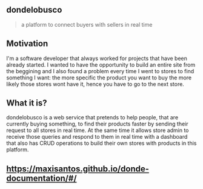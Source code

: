 ## dondelobusco

> a platform to connect buyers with sellers in real time

## Motivation

I'm a software developer that always worked for projects that have been already started. I wanted to have the opportunity to build an entire site from the beggining and I also found a problem every time I went to stores to find something I want: the more specific the product you want to buy the more likely those stores wont have it, hence you have to go to the next store.

## What it is?

dondelobusco is a web service that pretends to help people, that are currently buying something, to find their products faster by sending their request to all stores in real time. At the same time it allows store admin to receive those queries and respond to them in real time with a dashboard that also has CRUD operations to build their own stores with products in this platform.

## https://maxisantos.github.io/donde-documentation/#/

